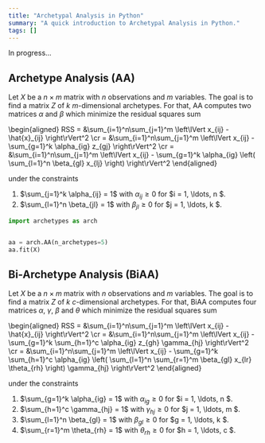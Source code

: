 ```yaml
---
title: "Archetypal Analysis in Python"
summary: "A quick introduction to Archetypal Analysis in Python."
tags: []
---
```


In progress...

## Archetype Analysis (AA)

Let $X$ be a $n \times m$ matrix with $n$ observations and 
$m$ variables.
The goal is to find a matrix $Z$ of $k$ $m$-dimensional archetypes.
For that, AA computes two matrices $\alpha$ and $\beta$ which minimize the 
residual squares sum

<div>
\begin{aligned}
    RSS = &\sum_{i=1}^n\sum_{j=1}^m \left\lVert x_{ij} - \hat{x}_{ij} \right\rVert^2 \cr
        = &\sum_{i=1}^n\sum_{j=1}^m \left\lVert x_{ij} - \sum_{g=1}^k \alpha_{ig} z_{gj} \right\rVert^2 \cr
        = &\sum_{i=1}^n\sum_{j=1}^m \left\lVert x_{ij} - \sum_{g=1}^k \alpha_{ig} \left( \sum_{l=1}^n \beta_{gl} x_{lj}   \right) \right\rVert^2
\end{aligned}
</div>

under the constraints

1. $\sum_{j=1}^k \alpha_{ij} = 1$ with $\alpha_{ij} \geq 0$
for $i = 1, \ldots, n $.
2. $\sum_{l=1}^n \beta_{jl} = 1$ with $\beta_{jl} \geq 0$
for $j = 1, \ldots, k $.


```Python
import archetypes as arch


aa = arch.AA(n_archetypes=5)
aa.fit(X)

```

## Bi-Archetype Analysis (BiAA)

Let $X$ be a $n \times m$ matrix with $n$ observations and 
$m$ variables.
The goal is to find a matrix $Z$ of $k$ $c$-dimensional archetypes.
For that, BiAA computes four matrices $\alpha$, $\gamma$, $\beta$
and $\theta$ which minimize the 
residual squares sum


<div>
\begin{aligned}
    RSS = &\sum_{i=1}^n\sum_{j=1}^m \left\lVert x_{ij} - \hat{x}_{ij} \right\rVert^2 \cr
        = &\sum_{i=1}^n\sum_{j=1}^m \left\lVert x_{ij} - \sum_{g=1}^k
        \sum_{h=1}^c \alpha_{ig} z_{gh} \gamma_{hj} \right\rVert^2 \cr
        = &\sum_{i=1}^n\sum_{j=1}^m \left\lVert x_{ij} - \sum_{g=1}^k 
        \sum_{h=1}^c \alpha_{ig} \left( \sum_{l=1}^n \sum_{r=1}^m 
        \beta_{gl} x_{lr} \theta_{rh} \right) \gamma_{hj} \right\rVert^2
\end{aligned}
</div>

under the constraints

1. $\sum_{g=1}^k \alpha_{ig} = 1$ with $\alpha_{ig} \geq 0$
for $i = 1, \ldots, n $.
2. $\sum_{h=1}^c \gamma_{hj} = 1$ with $\gamma_{hj} \geq 0$
for $j = 1, \ldots, m $.
3. $\sum_{l=1}^n \beta_{gl} = 1$ with $\beta_{gl} \geq 0$
for $g = 1, \ldots, k $.
4. $\sum_{r=1}^m \theta_{rh} = 1$ with $\theta_{rh} \geq 0$
for $h = 1, \ldots, c $.

